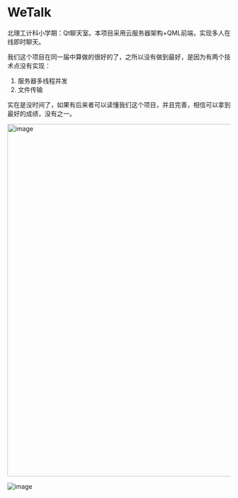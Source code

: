 # WeTalk
北理工计科小学期：Qt聊天室。本项目采用云服务器架构+QML前端，实现多人在线即时聊天。

我们这个项目在同一届中算做的很好的了，之所以没有做到最好，是因为有两个技术点没有实现：

1. 服务器多线程并发
2. 文件传输

实在是没时间了，如果有后来者可以读懂我们这个项目，并且完善，相信可以拿到最好的成绩，没有之一。


<img width="795" alt="image" src="https://user-images.githubusercontent.com/94102418/186810523-8aefbbf5-1050-4fe3-8c64-dda54be4a643.png">

![image](https://user-images.githubusercontent.com/94102418/186810557-059342d8-2393-491d-80a3-3d331aadb49e.png)

